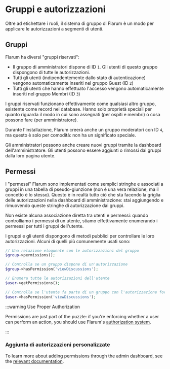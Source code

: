 # Gruppi e autorizzazioni

Oltre ad etichettare i ruoli, il sistema di gruppo di Flarum è un modo per applicare le autorizzazioni a segmenti di utenti.

## Gruppi

Flarum ha diversi "gruppi riservati":

- Il gruppo di amministratori dispone di ID `1`. Gli utenti di questo gruppo dispongono di tutte le autorizzazioni.
- Tutti gli utenti (indipendentemente dallo stato di autenticazione) vengono automaticamente inseriti nel gruppo Guest (ID `2`)
- Tutti gli utenti che hanno effettuato l'accesso vengono automaticamente inseriti nel gruppo Membri (ID `3`)

I gruppi riservati funzionano effettivamente come qualsiasi altro gruppo, esistente come record nel database. Hanno solo proprietà speciali per quanto riguarda il modo in cui sono assegnati (per ospiti e membri) o cosa possono fare (per amministratore).

Durante l'installazione, Flarum creerà anche un gruppo moderatori con ID `4`, ma questo è solo per comodità: non ha un significato speciale.

Gli amministratori possono anche creare nuovi gruppi tramite la dashboard dell'amministratore. Gli utenti possono essere aggiunti o rimossi dai gruppi dalla loro pagina utente.

## Permessi

I "permessi" Flarum sono implementati come semplici stringhe e associati a gruppi in una tabella di pseudo-giunzione (non è una vera relazione, ma il concetto è lo stesso). Questo è in realtà tutto ciò che sta facendo la griglia delle autorizzazioni nella dashboard di amministrazione: stai aggiungendo e rimuovendo queste stringhe di autorizzazione dai gruppi.

Non esiste alcuna associazione diretta tra utenti e permessi: quando controlliamo i permessi di un utente, stiamo effettivamente enumerando i permessi per tutti i gruppi dell'utente.

I gruppi e gli utenti dispongono di metodi pubblici per controllare le loro autorizzazioni. Alcuni di quelli più comunemente usati sono:

```php
// Una relazione eloquente con le autorizzazioni del gruppo
$group->permissions();

// Controlla se un gruppo dispone di un'autorizzazione
$group->hasPermission('viewDiscussions');

// Enumera tutte le autorizzazioni dell'utente
$user->getPermissions();

// Controlla se l'utente fa parte di un gruppo con l'autorizzazione fornita
$user->hasPermission('viewDiscussions');
```

:::warning Use Proper Authorization

Permissions are just part of the puzzle: if you're enforcing whether a user can perform an action, you should use Flarum's [authorization system](authorization.md).

:::

### Aggiunta di autorizzazioni personalizzate

To learn more about adding permissions through the admin dashboard, see the [relevant documentation](admin.md).
